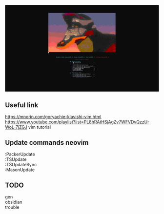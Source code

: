 <div align="center">
    <img src="images/desktop_screen.gif" style="margin: auto"/>
</div>

## Useful link  
https://mnorin.com/goryachie-klavishi-vim.html 
https://www.youtube.com/playlist?list=PL8hRAtHSjAgZv7WFVDvQzzU-WoL-7jZGJ  vim tutorial 
## Update commands neovim  
:PackerUpdate  
:TSUpdate  
:TSUpdateSync  
:MasonUpdate  
## TODO   
gen   
obsidian  
trouble  